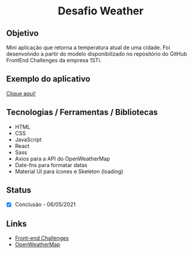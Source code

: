 <h1 align="center">Desafio Weather</h1>

## Objetivo
Mini aplicação que retorna a temperatura atual de uma cidade. Foi desenvolvido a partir do modelo disponibilizado no repositório do GitHub FrontEnd Challenges da empresa 1STi.

## Exemplo do aplicativo
[Clique aqui!](https://desafio-weather.vercel.app/)

## Tecnologias / Ferramentas / Bibliotecas
- HTML
- CSS
- JavaScript
- React
- Sass
- Axios para a API do OpenWeatherMap
- Date-fns para formatar datas
- Material UI para ícones e Skeleton (loading)

## Status
- [x] Conclusão - 06/05/2021

## Links
- [Front-end Challenges](https://github.com/felipefialho/frontend-challenges/)
- [OpenWeatherMap](https://openweathermap.org/api/)
